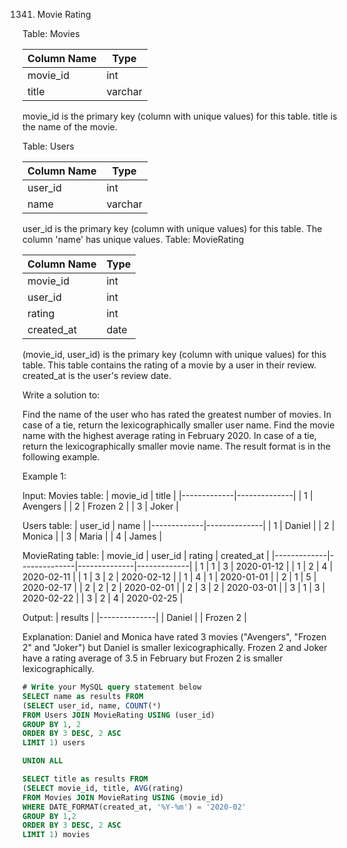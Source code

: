 1341. Movie Rating

Table: Movies

| Column Name   | Type    |
|---------------|---------|
| movie_id      | int     |
| title         | varchar |
movie_id is the primary key (column with unique values) for this table.
title is the name of the movie.
 

Table: Users

| Column Name   | Type    |
|---------------|---------|
| user_id       | int     |
| name          | varchar |
user_id is the primary key (column with unique values) for this table.
The column 'name' has unique values.
Table: MovieRating

| Column Name   | Type    |
|---------------|---------|
| movie_id      | int     |
| user_id       | int     |
| rating        | int     |
| created_at    | date    |
(movie_id, user_id) is the primary key (column with unique values) for this table.
This table contains the rating of a movie by a user in their review.
created_at is the user's review date. 
 

Write a solution to:

Find the name of the user who has rated the greatest number of movies. In case of a tie, return the lexicographically smaller user name.
Find the movie name with the highest average rating in February 2020. In case of a tie, return the lexicographically smaller movie name.
The result format is in the following example.

Example 1:

Input: 
Movies table:
| movie_id    |  title       |
|-------------|--------------|
| 1           | Avengers     |
| 2           | Frozen 2     |
| 3           | Joker        |

Users table:
| user_id     |  name        |
|-------------|--------------|
| 1           | Daniel       |
| 2           | Monica       |
| 3           | Maria        |
| 4           | James        |

MovieRating table:
| movie_id    | user_id      | rating       | created_at  |
|-------------|--------------|--------------|-------------|
| 1           | 1            | 3            | 2020-01-12  |
| 1           | 2            | 4            | 2020-02-11  |
| 1           | 3            | 2            | 2020-02-12  |
| 1           | 4            | 1            | 2020-01-01  |
| 2           | 1            | 5            | 2020-02-17  | 
| 2           | 2            | 2            | 2020-02-01  | 
| 2           | 3            | 2            | 2020-03-01  |
| 3           | 1            | 3            | 2020-02-22  | 
| 3           | 2            | 4            | 2020-02-25  | 

Output: 
| results      |
|--------------|
| Daniel       |
| Frozen 2     |

Explanation: 
Daniel and Monica have rated 3 movies ("Avengers", "Frozen 2" and "Joker") but Daniel is smaller lexicographically.
Frozen 2 and Joker have a rating average of 3.5 in February but Frozen 2 is smaller lexicographically.

```sql
# Write your MySQL query statement below
SELECT name as results FROM
(SELECT user_id, name, COUNT(*)
FROM Users JOIN MovieRating USING (user_id)
GROUP BY 1, 2
ORDER BY 3 DESC, 2 ASC
LIMIT 1) users

UNION ALL 

SELECT title as results FROM
(SELECT movie_id, title, AVG(rating)
FROM Movies JOIN MovieRating USING (movie_id)
WHERE DATE_FORMAT(created_at, '%Y-%m') = '2020-02'
GROUP BY 1,2
ORDER BY 3 DESC, 2 ASC
LIMIT 1) movies
```